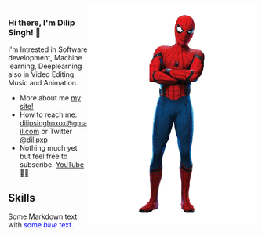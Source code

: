 <img align="right" src="https://github.com/dilipxp/dilipxp/blob/main/spidy.png" alt="It's me Spider Man"/>

### Hi there, I'm Dilip Singh! 👋

I'm Intrested in Software development, Machine learning, Deeplearning
also in Video Editing, Music and Animation.

-   More about me [my site!](https://www.dilipxp.me)
-   How to reach me: dilipsinghoxox@gmail.com or Twitter [@dilipxp](https://twitter.com/dilipxp)
-   Nothing much yet but feel free to subscribe. [YouTube👦🏻](https://www.youtube.com/channel/UC0Jm0EISAtsqRl03By6-udg?view_as=subscriber)


## Skills 
<p>Some Markdown text with <span style="color:blue">some <em>blue</em> text</span>.</p>
